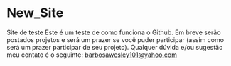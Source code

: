 # New_Site
Site de teste
Este é um teste de como funciona o Github. Em breve serão postados projetos e será um prazer se você puder participar
(assim como será um prazer participar de seu projeto).
Qualquer dúvida e/ou sugestão meu contato é o seguinte:
barbosawesley101@yahoo.com
